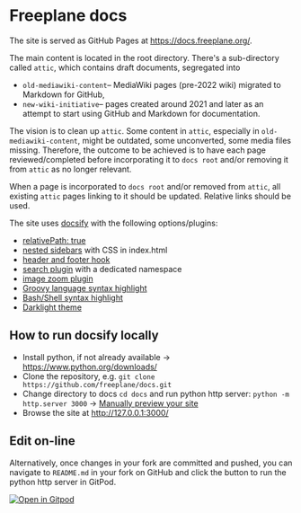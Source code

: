 # Freeplane docs

The site is served as GitHub Pages at https://docs.freeplane.org/.

The main content is located in the root directory.
There's a sub-directory called `attic`, which contains draft documents, segregated into 
* `old-mediawiki-content`– MediaWiki pages (pre-2022 wiki) migrated to Markdown for GitHub,
* `new-wiki-initiative`– pages created around 2021 and later as an attempt to start using GitHub and Markdown for documentation.

The vision is to clean up `attic`.
Some content in `attic`, especially in `old-mediawiki-content`, might be outdated, some unconverted, some media files missing.
Therefore, the outcome to be achieved is to have each page reviewed/completed before incorporating it to `docs root` and/or removing it from `attic` as no longer relevant.

When a page is incorporated to `docs root` and/or removed from `attic`, all existing `attic` pages linking to it should be updated.
Relative links should be used.

The site uses [docsify](https://docsify.js.org/#/?id=docsify) with the following options/plugins:
* [relativePath: true](https://docsify.js.org/#/configuration?id=relativepath)
* [nested sidebars](https://docsify.js.org/#/more-pages?id=nested-sidebars) with CSS in index.html
* [header and footer hook](https://docsify.js.org/#/write-a-plugin?id=example)
* [search plugin](https://docsify.js.org/#/plugins?id=full-text-search) with a dedicated namespace
* [image zoom plugin](https://docsify.js.org/#/plugins?id=zoom-image)
* [Groovy language syntax highlight](https://docsify.js.org/#/language-highlight)
* [Bash/Shell syntax highlight](https://docsify.js.org/#/language-highlight)
* [Darklight theme](https://docsify-darklight-theme.boopathikumar.me/#/)

## How to run docsify locally

* Install python, if not already available → https://www.python.org/downloads/
* Clone the repository, e.g. `git clone https://github.com/freeplane/docs.git`
* Change directory to docs `cd docs` and run python http server: `python -m http.server 3000` → [Manually preview your site](https://docsify.js.org/#/quickstart?id=manually-preview-your-site)
* Browse the site at http://127.0.0.1:3000/

## Edit on-line

Alternatively, once changes in your fork are committed and pushed, you can navigate to `README.md` in your fork on GitHub and click the button to run the python http server in GitPod.

[![Open in Gitpod](https://gitpod.io/button/open-in-gitpod.svg)](https://gitpod.io/from-referrer/)
